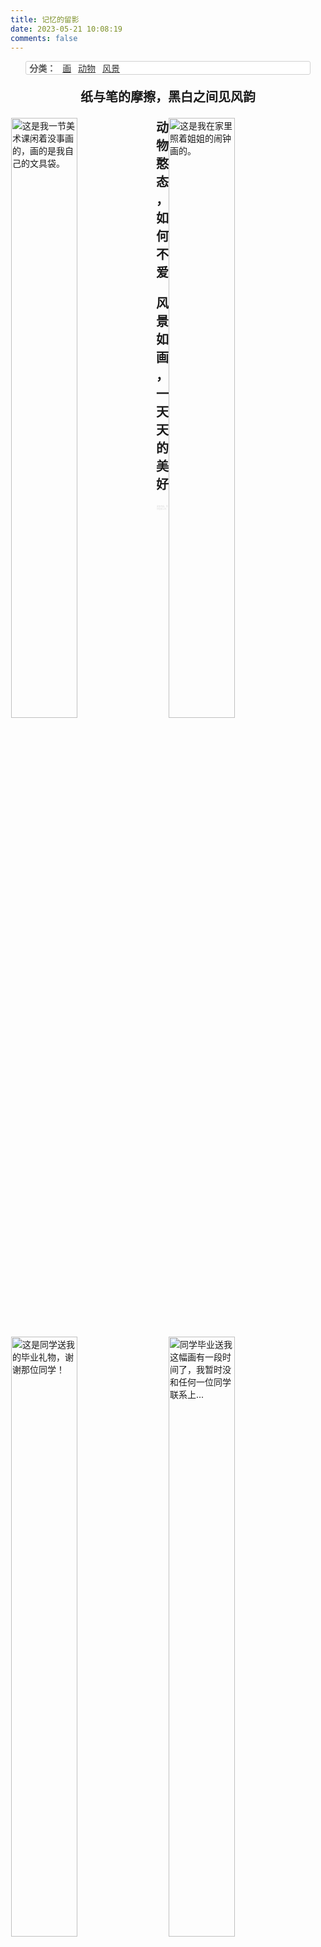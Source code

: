 ```yaml
---
title: 记忆的留影
date: 2023-05-21 10:08:19
comments: false
---
```


<style type="text/css">
    .my-img-title {
        font-weight: bold;
        font-size: 20px;
        text-align: center;
    }

    .liuying {
        margin: 1px 1px 20px;
        position: relative;
        width: calc(100% - 20px);
        /*height: 830px;*/
        display: block;
    }
    .left-image {
        float: left;
        width: calc(100% / 2 - 10px);
        /*height: calc(100% / 2 - 10px);*/
        /*position: inline;*/
        display: block;
        margin-bottom: 10px;
        overflow: hidden;
    }
    .right-image {
        float: right;
        width: calc(100% / 2 - 10px);
        /*height: calc(100% / 2 - 10px);*/
        /*position: inline;*/
        display: block;
        margin-bottom: 10px;
        overflow: hidden;
    }
</style>

<div style="z-index:5;background-color:#ffffff;position:sticky;top:10px;opacity:0.9;border-radius:3px;width:90%;margin:0 auto;border:solid 1px #ccc;">
    <p style="color:#444444;font-weight:bold;font-size:14px;padding-left:5px;display:inline;position:sticky;top:10px;">分类：</p>
    <a style="border-bottom:none;font-size:14px;display:inline;margin-left:7px;position:sticky;top:10px;" href="#draws">画</a>
    <a style="border-bottom:none;font-size:14px;display:inline;margin-left:7px;position:sticky;top:10px;" href="#animals">动物</a>
    <a style="border-bottom:none;font-size:14px;display:inline;margin-left:7px;position:sticky;top:10px;" href="#landscapes">风景</a>
</div>

<p class="my-img-title" id="draws">纸与笔的摩擦，黑白之间见风韵</p>
<div class="liuying" id="draws-pic">
    <img src="/pic/pencil-box.jpg" title="这是我一节美术课闲着没事画的，画的是我自己的文具袋。" class="left-image" id="pencil-box">
    <img src="/pic/naozhong.jpg" title="这是我在家里照着姐姐的闹钟画的。" class="right-image" id="naozhong">
    <img src="/pic/class-balloon.jpg" title="这是同学送我的毕业礼物，谢谢那位同学！" class="left-image" id="class-balloon">
    <img src="/pic/classmategift.jpg" title="同学毕业送我这幅画有一段时间了，我暂时没和任何一位同学联系上..." class="right-image" id="classmategift">
</div>

<p class="my-img-title" id="animals">动物憨态，如何不爱</p>
<div class="liuying" id="animals-pic">
    <img src="/pic/dog-banyue-turtle.jpg" title="这是我们曾经养的一只小狗，旁边是乌龟。" class="left-image" id="dog-banyue-turtle">
    <img src="/pic/dog-dhbbs.jpg" title="这是我们去东海半边山路遇的一只狗狗。" class="right-image" id="dog-dhbbs">
    <img src="/pic/Inkeddog-huahua.jpg" title="这是几年前拍的照片。" class="right-image" id="Inkeddog-huahua">
    <img src="/pic/dog-heihei.jpg" title="这是我姥姥养的一只黑狗狗。" class="left-image" id="dog-heihei">
</div>

<p class="my-img-title" id="landscapes">风景如画，一天天的美好</p>
<div class="liuying" id="landscapes-pic">
    <img src="/pic/dgbbs-bridge.jpg" title="这是东海半边山。" class="left-image" id="dgbbs-bridge">
    <img src="/pic/dhbbs-boat.jpg" title="这也是在东海半边山拍的。" class="right-image" id="dgbbs-boat">
    <img src="/pic/dhbbs-ting.jpg" title="拍下的亭子。" class="left-image" id="dhbbs-ting">
    <img src="/pic/tree-sun.jpg" title="去老家的路上，在高速（？）上拍的太阳初升。" class="right-image" id="tree-sun">
</div>

<p style="color:#d7d7d7;text-align:center;font-size:3px;">更多内容，等待发现上传...</p>

<script>
    function divElementResizeHeight() {
        var all = document.querySelectorAll("div.post-body");
        var alldiv = all[0].querySelectorAll("div");

        for(let i = 1; i < alldiv.length; i++) {
            var idstr = "#" + alldiv[i].getAttribute("id");
            var querystrl = "div" + idstr + " img.left-image";
            var querystrr = "div" + idstr + " img.right-image";

            var leftsum = 0; var rightsum = 0;
            var imgql = document.querySelectorAll(querystrl);
            var imgqr = document.querySelectorAll(querystrr);
            for(let j = 0; j < imgql.length; j++) {
                leftsum += imgql[j].height;
            }
            for(let j = 0; j < imgqr.length; j++) {
                rightsum += imgqr[j].height;
            }
            var esum = Math.max(leftsum, rightsum) + 30;
            console.log("%cleft: %c%s\n%cright: %c%s\n%cleftsum: %c%d\n%crightsum: %c%d\n%cesum(change-height): %c%d\n\n%cdiv-idstr: %cdiv%s\n%cThis div was changed.", "color: #000000;", "color:#8959a8;", querystrl, "color: #000000;", "color:#8959a8;", querystrr, "color: #000000;", "color:#8959a8;", leftsum, "color: #000000;", "color:#8959a8;", rightsum, "color: #000000;", "color:#8959a8;", esum, "color: #000000;", "color:#8959a8;", idstr, "color: #999999; font-weight: bold;");

            alldiv[i].style.height = String(esum) + "px";
        }

        console.log("%cAll chaged.", "font-weight:bold; background-color:#52c41a; color:#ffffff; padding-left: 2px;");
    }
    window.addEventListener("load", divElementResizeHeight);
    window.addEventListener("resize", divElementResizeHeight);
</script>
